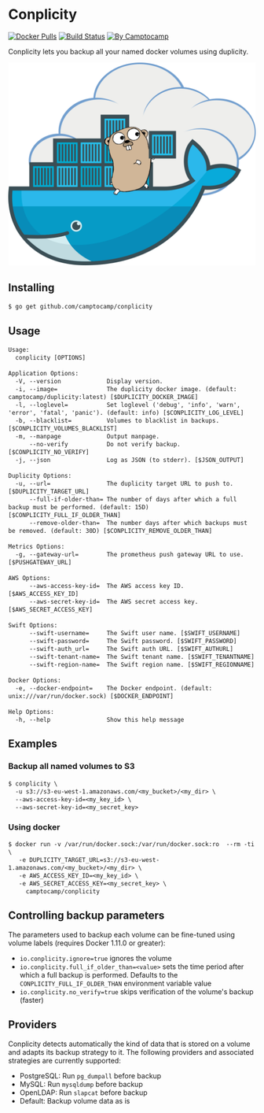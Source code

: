 Conplicity
==========

[![Docker Pulls](https://img.shields.io/docker/pulls/camptocamp/conplicity.svg)](https://hub.docker.com/r/camptocamp/conplicity/)
[![Build Status](https://img.shields.io/travis/camptocamp/conplicity/master.svg)](https://travis-ci.org/camptocamp/conplicity)
[![By Camptocamp](https://img.shields.io/badge/by-camptocamp-fb7047.svg)](http://www.camptocamp.com)


Conplicity lets you backup all your named docker volumes using duplicity.

![Conplicity](img/conplicity.png)


## Installing

```shell
$ go get github.com/camptocamp/conplicity
```

## Usage

```shell
Usage:
  conplicity [OPTIONS]

Application Options:
  -V, --version             Display version.
  -i, --image=              The duplicity docker image. (default: camptocamp/duplicity:latest) [$DUPLICITY_DOCKER_IMAGE]
  -l, --loglevel=           Set loglevel ('debug', 'info', 'warn', 'error', 'fatal', 'panic'). (default: info) [$CONPLICITY_LOG_LEVEL]
  -b, --blacklist=          Volumes to blacklist in backups. [$CONPLICITY_VOLUMES_BLACKLIST]
  -m, --manpage             Output manpage.
      --no-verify           Do not verify backup. [$CONPLICITY_NO_VERIFY]
  -j, --json                Log as JSON (to stderr). [$JSON_OUTPUT]

Duplicity Options:
  -u, --url=                The duplicity target URL to push to. [$DUPLICITY_TARGET_URL]
      --full-if-older-than= The number of days after which a full backup must be performed. (default: 15D) [$CONPLICITY_FULL_IF_OLDER_THAN]
      --remove-older-than=  The number days after which backups must be removed. (default: 30D) [$CONPLICITY_REMOVE_OLDER_THAN]

Metrics Options:
  -g, --gateway-url=        The prometheus push gateway URL to use. [$PUSHGATEWAY_URL]

AWS Options:
      --aws-access-key-id=  The AWS access key ID. [$AWS_ACCESS_KEY_ID]
      --aws-secret-key-id=  The AWS secret access key. [$AWS_SECRET_ACCESS_KEY]

Swift Options:
      --swift-username=     The Swift user name. [$SWIFT_USERNAME]
      --swift-password=     The Swift password. [$SWIFT_PASSWORD]
      --swift-auth_url=     The Swift auth URL. [$SWIFT_AUTHURL]
      --swift-tenant-name=  The Swift tenant name. [$SWIFT_TENANTNAME]
      --swift-region-name=  The Swift region name. [$SWIFT_REGIONNAME]

Docker Options:
  -e, --docker-endpoint=    The Docker endpoint. (default: unix:///var/run/docker.sock) [$DOCKER_ENDPOINT]

Help Options:
  -h, --help                Show this help message
```

## Examples

### Backup all named volumes to S3

```shell
$ conplicity \
  -u s3://s3-eu-west-1.amazonaws.com/<my_bucket>/<my_dir> \
  --aws-access-key-id=<my_key_id> \
  --aws-secret-key-id=<my_secret_key>
```


### Using docker

```shell
$ docker run -v /var/run/docker.sock:/var/run/docker.sock:ro  --rm -ti \
   -e DUPLICITY_TARGET_URL=s3://s3-eu-west-1.amazonaws.com/<my_bucket>/<my_dir> \
   -e AWS_ACCESS_KEY_ID=<my_key_id> \
   -e AWS_SECRET_ACCESS_KEY=<my_secret_key> \
     camptocamp/conplicity
```


## Controlling backup parameters

The parameters used to backup each volume can be fine-tuned using volume labels (requires Docker 1.11.0 or greater):

- `io.conplicity.ignore=true` ignores the volume
- `io.conplicity.full_if_older_than=<value>` sets the time period after which a full backup is performed. Defaults to the `CONPLICITY_FULL_IF_OLDER_THAN` environment variable value
- `io.conplicity.no_verify=true` skips verification of the volume's backup (faster)


## Providers


Conplicity detects automatically the kind of data that is stored on a volume and adapts its backup strategy to it. The following providers and associated strategies are currently supported:

* PostgreSQL: Run `pg_dumpall` before backup
* MySQL: Run `mysqldump` before backup
* OpenLDAP: Run `slapcat` before backup
* Default: Backup volume data as is

